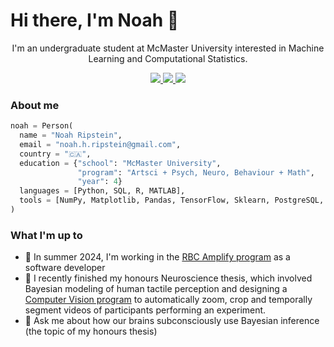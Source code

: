 <H1>Hi there, I'm Noah 👋</H1>



<p align="center">
  I'm an undergraduate student at McMaster University interested in Machine Learning and Computational Statistics.
</p>

<p align="center">
  <a href="https://www.linkedin.com/in/noah-ripstein/">
    <img src="https://img.shields.io/static/v1?label=%20&logo=linkedin&labelColor=555&message=LinkedIn&color=blue"/>
  </a>
  <a href="mailto:noah.h.ripstein@gmail.com">
    <img src="https://img.shields.io/static/v1?label=%20&logo=gmail&labelColor=555&message=Email&color=red"/>
  </a>
  <a href="http://noahripstein.com/">
    <img src="https://img.shields.io/static/v1?label=%20&logo=firefoxbrowser&labelColor=555&message=Homepage&color=darkcyan"/>
  </a>
</p>

<H3>About me</H3>

```python
noah = Person(
  name = "Noah Ripstein",
  email = "noah.h.ripstein@gmail.com",
  country = "🇨🇦",
  education = {"school": "McMaster University",
               "program": "Artsci + Psych, Neuro, Behaviour + Math",
               "year": 4}
  languages = [Python, SQL, R, MATLAB],
  tools = [NumPy, Matplotlib, Pandas, TensorFlow, Sklearn, PostgreSQL, Ggplot2, OpenCV]
)
```


<H3>What I'm up to</H3>
<ul>
  <li>🔭 In summer 2024, I'm working in the <a href="https://jobs.rbc.com/ca/en/amplify-studentexperience">RBC Amplify program</a> as a software developer</li>
  <li>📝 I recently finished my honours Neuroscience thesis, which involved Bayesian modeling of human tactile perception and designing a <a href="https://github.com/nripstein/Undergrad-Thesis">Computer Vision program</a> to automatically zoom, crop and temporally segment videos of participants performing an experiment.
</li>
  <li>💬 Ask me about how our brains subconsciously use Bayesian inference (the topic of my honours thesis)</li>  
</ul>



